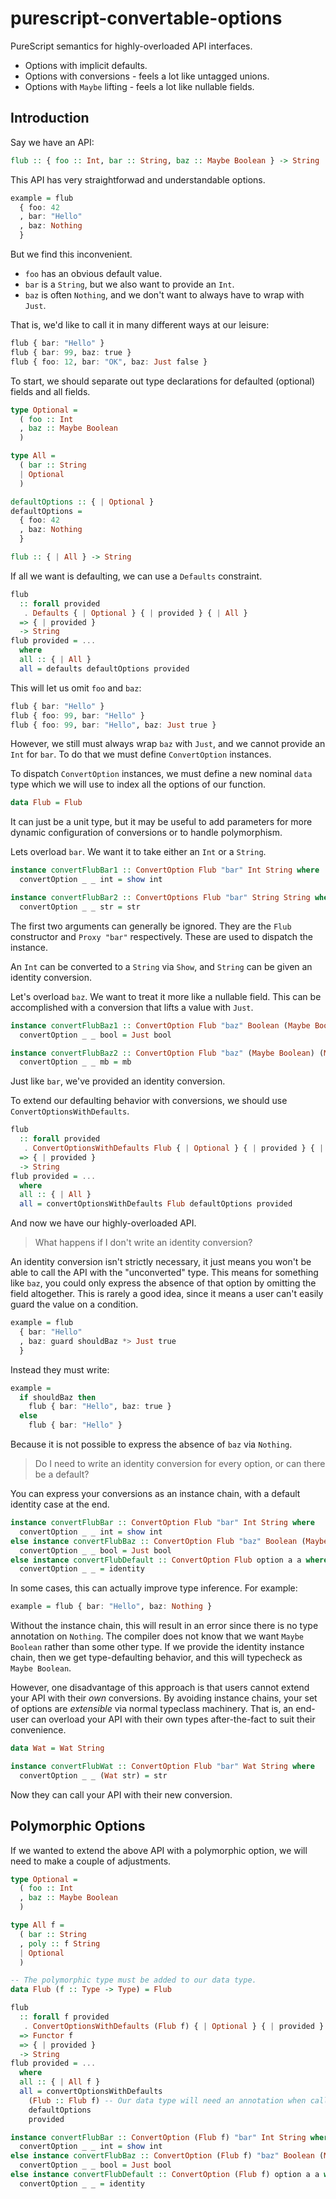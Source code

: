 # purescript-convertable-options

PureScript semantics for highly-overloaded API interfaces.

* Options with implicit defaults.
* Options with conversions - feels a lot like untagged unions.
* Options with `Maybe` lifting - feels a lot like nullable fields.

## Introduction

Say we have an API:

```purescript
flub :: { foo :: Int, bar :: String, baz :: Maybe Boolean } -> String
```

This API has very straightforwad and understandable options.

```purescript
example = flub
  { foo: 42
  , bar: "Hello"
  , baz: Nothing
  }
```

But we find this inconvenient.
  * `foo` has an obvious default value.
  * `bar` is a `String`, but we also want to provide an `Int`.
  * `baz` is often `Nothing`, and we don't want to always have to wrap with `Just`.

That is, we'd like to call it in many different ways at our leisure:

```purescript
flub { bar: "Hello" }
flub { bar: 99, baz: true }
flub { foo: 12, bar: "OK", baz: Just false }
```

To start, we should separate out type declarations for defaulted (optional)
fields and all fields.

```purescript
type Optional =
  ( foo :: Int
  , baz :: Maybe Boolean
  )

type All =
  ( bar :: String
  | Optional
  )

defaultOptions :: { | Optional }
defaultOptions =
  { foo: 42
  , baz: Nothing
  }

flub :: { | All } -> String
```

If all we want is defaulting, we can use a `Defaults` constraint.

```purescript
flub
  :: forall provided
   . Defaults { | Optional } { | provided } { | All }
  => { | provided }
  -> String
flub provided = ...
  where
  all :: { | All }
  all = defaults defaultOptions provided
```

This will let us omit `foo` and `baz`:

```purescript
flub { bar: "Hello" }
flub { foo: 99, bar: "Hello" }
flub { foo: 99, bar: "Hello", baz: Just true }
```

However, we still must always wrap `baz` with `Just`, and we cannot provide
an `Int` for `bar`. To do that we must define `ConvertOption` instances.

To dispatch `ConvertOption` instances, we must define a new nominal `data` type
which we will use to index all the options of our function.

```purescript
data Flub = Flub
```

It can just be a unit type, but it may be useful to add parameters for more
dynamic configuration of conversions or to handle polymorphism.

Lets overload `bar`. We want it to take either an `Int` or a `String`.

```purescript
instance convertFlubBar1 :: ConvertOption Flub "bar" Int String where
  convertOption _ _ int = show int

instance convertFlubBar2 :: ConvertOptions Flub "bar" String String where
  convertOption _ _ str = str
```

The first two arguments can generally be ignored. They are the `Flub`
constructor and `Proxy "bar"` respectively. These are used to dispatch the
instance.

An `Int` can be converted to a `String` via `Show`, and `String` can be given
an identity conversion.

Let's overload `baz`. We want to treat it more like a nullable field. This can
be accomplished with a conversion that lifts a value with `Just`.

```purescript
instance convertFlubBaz1 :: ConvertOption Flub "baz" Boolean (Maybe Boolean) where
  convertOption _ _ bool = Just bool

instance convertFlubBaz2 :: ConvertOption Flub "baz" (Maybe Boolean) (Maybe Boolean) where
  convertOption _ _ mb = mb
```

Just like `bar`, we've provided an identity conversion.

To extend our defaulting behavior with conversions, we should use
`ConvertOptionsWithDefaults`.

```purescript
flub
  :: forall provided
   . ConvertOptionsWithDefaults Flub { | Optional } { | provided } { | All }
  => { | provided }
  -> String
flub provided = ...
  where
  all :: { | All }
  all = convertOptionsWithDefaults Flub defaultOptions provided
```

And now we have our highly-overloaded API.

> What happens if I don't write an identity conversion?

An identity conversion isn't strictly necessary, it just means you won't be able
to call the API with the "unconverted" type. This means for something like `baz`,
you could only express the absence of that option by omitting the field
altogether. This is rarely a good idea, since it means a user can't easily guard
the value on a condition.

```purescript
example = flub
  { bar: "Hello"
  , baz: guard shouldBaz *> Just true
  }
```

Instead they must write:

```purescript
example =
  if shouldBaz then
    flub { bar: "Hello", baz: true }
  else
    flub { bar: "Hello" }
```

Because it is not possible to express the absence of `baz` via `Nothing`.

> Do I need to write an identity conversion for every option, or can there be a default?

You can express your conversions as an instance chain, with a default identity
case at the end.

```purescript
instance convertFlubBar :: ConvertOption Flub "bar" Int String where
  convertOption _ _ int = show int
else instance convertFlubBaz :: ConvertOption Flub "baz" Boolean (Maybe Boolean) where
  convertOption _ _ bool = Just bool
else instance convertFlubDefault :: ConvertOption Flub option a a where
  convertOption _ _ = identity
```

In some cases, this can actually improve type inference. For example:

```purescript
example = flub { bar: "Hello", baz: Nothing }
```

Without the instance chain, this will result in an error since there is no
type annotation on `Nothing`. The compiler does not know that we want
`Maybe Boolean` rather than some other type. If we provide the identity
instance chain, then we get type-defaulting behavior, and this will typecheck
as `Maybe Boolean`.

However, one disadvantage of this approach is that users cannot extend your API
with their _own_ conversions. By avoiding instance chains, your set of options
are _extensible_ via normal typeclass machinery. That is, an end-user can
overload your API with their own types after-the-fact to suit their convenience.

```purescript
data Wat = Wat String

instance convertFlubWat :: ConvertOption Flub "bar" Wat String where
  convertOption _ _ (Wat str) = str
```

Now they can call your API with their new conversion.

## Polymorphic Options

If we wanted to extend the above API with a polymorphic option, we will need
to make a couple of adjustments.

```purescript
type Optional =
  ( foo :: Int
  , baz :: Maybe Boolean
  )

type All f =
  ( bar :: String
  , poly :: f String
  | Optional
  )

-- The polymorphic type must be added to our data type.
data Flub (f :: Type -> Type) = Flub

flub
  :: forall f provided
   . ConvertOptionsWithDefaults (Flub f) { | Optional } { | provided } { | All f }
  => Functor f
  => { | provided }
  -> String
flub provided = ...
  where
  all :: { | All f }
  all = convertOptionsWithDefaults
    (Flub :: Flub f) -- Our data type will need an annotation when called.
    defaultOptions
    provided

instance convertFlubBar :: ConvertOption (Flub f) "bar" Int String where
  convertOption _ _ int = show int
else instance convertFlubBaz :: ConvertOption (Flub f) "baz" Boolean (Maybe Boolean) where
  convertOption _ _ bool = Just bool
else instance convertFlubDefault :: ConvertOption (Flub f) option a a where
  convertOption _ _ = identity
```
